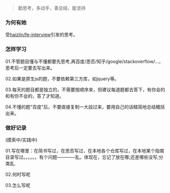 
>勤思考，多动手，善总结，能坚持

### 为何有她

受[haizlin/fe-interview](https://github.com/haizlin/fe-interview)引发的思考。


### 怎样学习

01.不管题目懂与不懂都要先思考,再百度/思否/知乎/google/stackoverflow/...，思考后一定要去写出来。

02.如果是原生js的题，不要依赖第三方库，如jquery等。

03.每天的题目都是独立的，不需要按顺序来，但建议每道题都去答下，有你会的和有你不会的，答了才知道。

04.不懂的题"百度"后，不要直接复制一大段过来，要用自己的话精简地总结概括出来。

### 做好记录

(摸索中/实践中)

01.写在哪里：在简书写过，在思否写过，在本地各个仓库写过，在本地某个指南目录写过。。。。。。有个问题————乱。体现在，忘记了放在哪;还差哪些没写;分类乱.

02.何时写呢

03.怎么写呢
